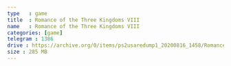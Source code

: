```yaml
---
type   : game
title  : Romance of the Three Kingdoms VIII
name   : Romance of the Three Kingdoms VIII
categories: [game]
telegram : 1386
drive : https://archive.org/0/items/ps2usaredump1_20200816_1458/Romance%20of%20the%20Three%20Kingdoms%20VIII.7z
size : 285 MB
---
```



